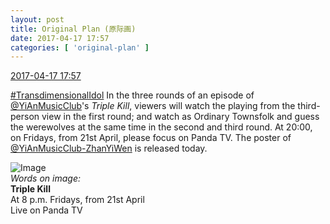 ```yaml
---
layout: post
title: Original Plan (原际画)
date: 2017-04-17 17:57
categories: [ 'original-plan' ]
---
```


<div class="weibo-info">
  <a href="http://weibo.com/5626539553/EEWxMEqpT">2017-04-17 17:57</a>
</div>

[#TransdimensionalIdol](http://weibo.com/p/100808fab985aab0bfb2724bf4d29856cf6ee7) In the three rounds of an episode of [@YiAnMusicClub](http://weibo.com/u/6094546964)'s *Triple Kill*, viewers will watch the playing from the third-person view in the first round; and watch as Ordinary Townsfolk and guess the werewolves at the same time in the second and third round. At 20:00, on Fridays, from 21st April, please focus on Panda TV. The poster of [@YiAnMusicClub-ZhanYiWen](http://weibo.com/u/6108090526) is released today.

<!-- more -->

![Image](http://wx2.sinaimg.cn/mw690/0068MnXXly1feptv5wtwwj31jk2bce88.jpg)  
*Words on image:*  
**Triple Kill**  
At 8 p.m. Fridays, from 21st April  
Live on Panda TV
